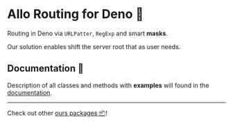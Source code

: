 # **Allo Routing** for Deno 🦕

Routing in Deno via `URLPatter`, `RegExp` and smart **masks**.

Our solution enables shift the server root that as user needs.

## Documentation 📖

Description of all classes and methods with **examples** will found in the [documentation](https://doc.deno.land/https://raw.githubusercontent.com/adamjosefus/allo_routing/main/mod.ts).

---

Check out other [ours packages 📦](https://deno.land/x?query=allo_)!